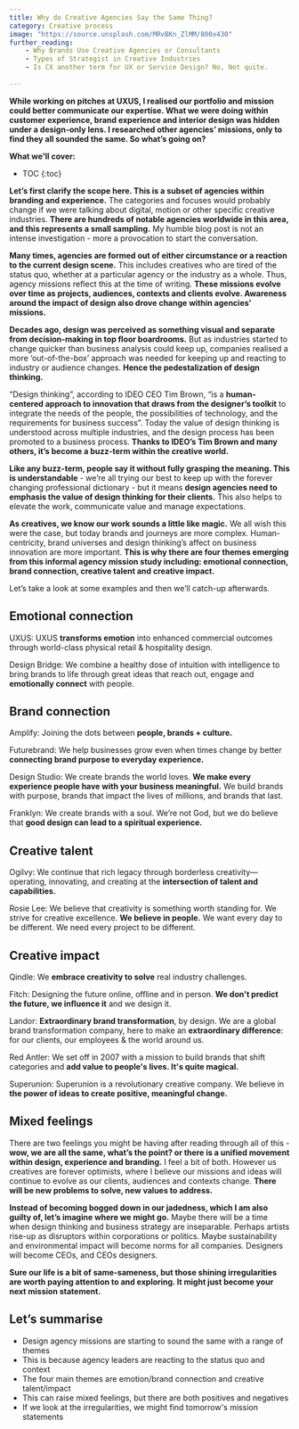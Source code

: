 ```yaml
---
title: Why do Creative Agencies Say the Same Thing?
category: Creative process
image: "https://source.unsplash.com/MRvBKn_ZlMM/800x430"
further_reading:
    - Why Brands Use Creative Agencies or Consultants
    - Types of Strategist in Creative Industries
    - Is CX another term for UX or Service Design? No, Not quite.
    
---
```


**While working on pitches at UXUS, I realised our portfolio and mission could better communicate our expertise. What we were doing within customer experience, brand experience and interior design was hidden under a design-only lens. I researched other agencies’ missions, only to find they all sounded the same. So what’s going on?**

**What we'll cover:**
* TOC
{:toc}

**Let’s first clarify the scope here. This is a subset of agencies within branding and experience.** The categories and focuses would probably change if we were talking about digital, motion or other specific creative industries. **There are hundreds of notable agencies worldwide in this area, and this represents a small sampling.** My humble blog post is not an intense investigation - more a provocation to start the conversation. 

**Many times, agencies are formed out of either circumstance or a reaction to the current design scene.** This includes creatives who are tired of the status quo, whether at a particular agency or the industry as a whole. Thus, agency missions reflect this at the time of writing. **These missions evolve over time as projects, audiences, contexts and clients evolve. Awareness around the impact of design also drove change within agencies’ missions.**

**Decades ago, design was perceived as something visual and separate from decision-making in top floor boardrooms.** But as industries started to change quicker than business analysis could keep up, companies realised a more ‘out-of-the-box’ approach was needed for keeping up and reacting to industry or audience changes. **Hence the pedestalization of design thinking.** 

“Design thinking”, according to IDEO CEO Tim Brown, “is a **human-centered approach to innovation that draws from the designer’s toolkit** to integrate the needs of the people, the possibilities of technology, and the requirements for business success”. Today the value of design thinking is understood across multiple industries, and the design process has been promoted to a business process. **Thanks to IDEO’s Tim Brown and many others, it’s become a buzz-term within the creative world.** 

**Like any buzz-term, people say it without fully grasping the meaning. This is understandable** - we’re all trying our best to keep up with the forever changing professional dictionary - but it means **design agencies need to emphasis the value of design thinking for their clients.** This also helps to elevate the work, communicate value and manage expectations.

**As creatives, we know our work sounds a little like magic.** We all wish this were the case, but today brands and journeys are more complex. Human-centricity, brand universes and design thinking’s affect on business innovation are more important. **This is why there are four themes emerging from this informal agency mission study including: emotional connection, brand connection, creative talent and creative impact.** 

Let’s take a look at some examples and then we’ll catch-up afterwards. 

## Emotional connection

UXUS: UXUS **transforms emotion** into enhanced commercial outcomes through world-class physical retail & hospitality design.

Design Bridge: We combine a healthy dose of intuition with intelligence to bring brands to life through great ideas that reach out, engage and **emotionally connect** with people.

## Brand connection

Amplify: Joining the dots between **people, brands + culture.**

Futurebrand: We help businesses grow even when times change by better **connecting brand purpose to everyday experience.**

Design Studio: We create brands the world loves. **We make every experience people have with your business meaningful.** We build brands with purpose, brands that impact the lives of millions, and brands that last.

Franklyn: We create brands with a soul. We’re not God, but we do believe that **good design can lead to a spiritual experience.**

## Creative talent

Ogilvy: We continue that rich legacy through borderless creativity—operating, innovating, and creating at the **intersection of talent and capabilities.**

Rosie Lee: We believe that creativity is something worth standing for. We strive for creative excellence. **We believe in people.** We want every day to be different. We need every project to be different.

## Creative impact

Qindle: We **embrace creativity to solve** real industry challenges.

Fitch: Designing the future online, offline and in person. **We don't predict the future, we influence it** and we design it.

Landor: **Extraordinary brand transformation**, by design. We are a global brand transformation company, here to make an **extraordinary difference**: for our clients, our employees & the world around us.

Red Antler: We set off in 2007 with a mission to build brands that shift categories and **add value to people's lives. It's quite magical.**

Superunion: Superunion is a revolutionary creative company. We believe in **the power of ideas to create positive, meaningful change.**

## Mixed feelings

There are two feelings you might be having after reading through all of this - **wow, we are all the same, what’s the point? or there is a unified movement within design, experience and branding.** I feel a bit of both. However us creatives are forever optimists, where I believe our missions and ideas will continue to evolve as our clients, audiences and contexts change. **There will be new problems to solve, new values to address.**

**Instead of becoming bogged down in our jadedness, which I am also guilty of, let’s imagine where we might go.** Maybe there will be a time when design thinking and business strategy are inseparable. Perhaps artists rise-up as disruptors within corporations or politics. Maybe sustainability and environmental impact will become norms for all companies. Designers will become CEOs, and CEOs designers. 

**Sure our life is a bit of same-sameness, but those shining irregularities are worth paying attention to and exploring. It might just become your next mission statement.** 

## Let’s summarise

- Design agency missions are starting to sound the same with a range of themes
- This is because agency leaders are reacting to the status quo and context
- The four main themes are emotion/brand connection and creative talent/impact
- This can raise mixed feelings, but there are both positives and negatives
- If we look at the irregularities, we might find tomorrow's mission statements
